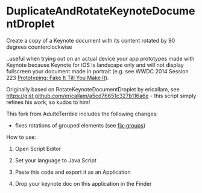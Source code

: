 DuplicateAndRotateKeynoteDocumentDroplet
========================================

Create a copy of a Keynote document with its content rotated by 90 degrees counterclockwise

..useful when trying out on an actual device your app prototypes made with Keynote
because Keynote for iOS is landscape only and will not display fullscreen your document made in portrait (e.g. see WWDC 2014 Session 223 [Prototyping: Fake It Till You Make It](https://developer.apple.com/videos/wwdc/2014/#223)).
 
Originally based on RotateKeynoteDocumentDroplet by ericallam, see https://gist.github.com/ericallam/a5cd76651c327b116a6e - this script simply refines his work, so kudos to him!

This fork from AdulteTerrible includes the following changes:

- fixes rotations of grouped elements (see [fix-groups](https://github.com/mvanallen/DuplicateAndRotateKeynoteDocumentDroplet/tree/fix-groups))

How to use:

1. Open Script Editor

2. Set your language to Java Script

3. Paste this code and export it as an Application

4. Drop your keynote doc on this application in the Finder
